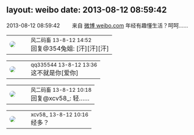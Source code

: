 layout: weibo
date: 2013-08-12 08:59:42
---
<meta name="referrer" content="no-referrer" />

2013-08-12 08:59:42  &nbsp;&nbsp;&nbsp;&nbsp;&nbsp;&nbsp; 来自 <a href="http://weibo.com/" rel="nofollow">微博 weibo.com</a>
年经有趣懂生活？呵呵…… ​​​

<table style="width: 100%;">
  <tr>
    <td style="width: 40px;"><img style="border-radius:50%" src="https://tva3.sinaimg.cn/crop.0.0.639.639.50/6d2a6003jw8f3idy69w2gj20hs0hrt9g.jpg?KID=imgbed,tva&Expires=1624512929&ssig=yLepivC4NP"></td>
    <td colspan="2"><small>风二码畜 13-8-12 14:52</small><br/>回复@354兔姐: [汗][汗][汗]</td>
  </tr>
</table>

<table style="width: 100%;">
  <tr>
    <td style="width: 40px;"><img style="border-radius:50%" src="https://tva4.sinaimg.cn/crop.0.0.180.180.50/7d25944djw1e8qgp5bmzyj2050050aa8.jpg?KID=imgbed,tva&Expires=1624512929&ssig=GJqOmYd8B3"></td>
    <td colspan="2"><small>qq335544 13-8-12 13:36</small><br/>这不就是你[爱你]</td>
  </tr>
</table>

<table style="width: 100%;">
  <tr>
    <td style="width: 40px;"><img style="border-radius:50%" src="https://tva3.sinaimg.cn/crop.0.0.639.639.50/6d2a6003jw8f3idy69w2gj20hs0hrt9g.jpg?KID=imgbed,tva&Expires=1624512929&ssig=yLepivC4NP"></td>
    <td colspan="2"><small>风二码畜 13-8-12 10:18</small><br/>回复@xcv58_: 轻……</td>
  </tr>
</table>

<table style="width: 100%;">
  <tr>
    <td style="width: 40px;"><img style="border-radius:50%" src="https://tva3.sinaimg.cn/crop.0.0.1242.1242.50/801f7e9ajw8f3peekcgoqj20yi0yidg9.jpg?KID=imgbed,tva&Expires=1624512929&ssig=YILds1t%2Bd7"></td>
    <td colspan="2"><small>xcv58_ 13-8-12 10:16</small><br/>经多？</td>
  </tr>
</table>

